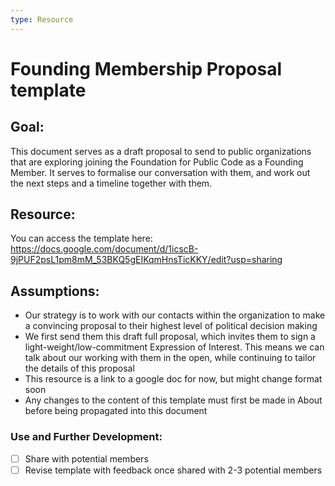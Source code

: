 ```yaml
---
type: Resource
---
```


# Founding Membership Proposal template

## Goal:
This document serves as a draft proposal to send to public organizations that are exploring  joining the Foundation for Public Code as a Founding Member. It serves to formalise our conversation with them, and work out the next steps and a timeline together with them.

## Resource:
You can access the template here: https://docs.google.com/document/d/1icscB-9jPUF2psL1pm8mM_53BKQ5gEIKqmHnsTicKKY/edit?usp=sharing

## Assumptions:
* Our strategy is to work with our contacts within the organization to make a convincing proposal to their highest level of political decision making
* We first send them this draft full proposal, which invites them to sign a light-weight/low-commitment Expression of Interest. This means we can talk about our working with them in the open, while continuing to tailor the details of this proposal
* This resource is a link to a google doc for now, but might change format soon
* Any changes to the content of this template must first be made in About before being propagated into this document

### Use and Further Development:
- [ ] Share with potential members
- [ ] Revise template with feedback once shared with 2-3 potential members
